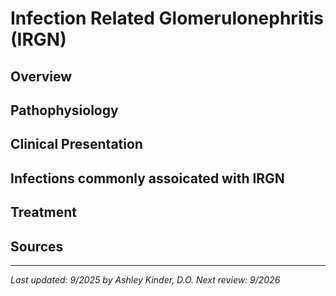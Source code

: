 # **Infection Related Glomerulonephritis (IRGN)**
## **Overview**
## **Pathophysiology**
## **Clinical Presentation**
## **Infections commonly assoicated with IRGN**
## **Treatment**
## **Sources**
---
*Last updated: 9/2025 by Ashley Kinder, D.O.*
*Next review: 9/2026*
